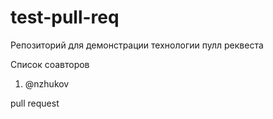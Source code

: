# test-pull-req
Репозиторий для демонстрации технологии пулл реквеста

Список соавторов
1. @nzhukov


pull request
